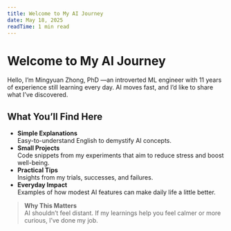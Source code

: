 ```yaml
---
title: Welcome to My AI Journey
date: May 18, 2025
readTime: 1 min read
---
```


# Welcome to My AI Journey

Hello, I’m Mingyuan Zhong, PhD —an introverted ML engineer with 11 years of experience still learning every day. AI moves fast, and I’d like to share what I’ve discovered.

## What You’ll Find Here

- **Simple Explanations**  
  Easy-to-understand English to demystify AI concepts.  
- **Small Projects**  
  Code snippets from my experiments that aim to reduce stress and boost well-being.  
- **Practical Tips**  
  Insights from my trials, successes, and failures.  
- **Everyday Impact**  
  Examples of how modest AI features can make daily life a little better.

> **Why This Matters**  
> AI shouldn’t feel distant. If my learnings help you feel calmer or more curious, I’ve done my job.  








